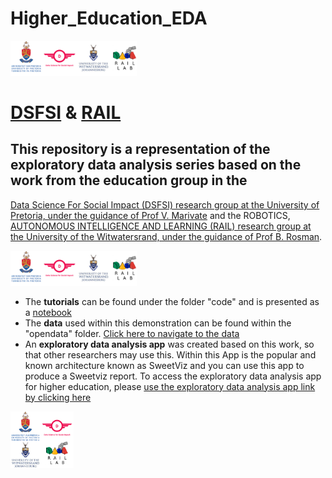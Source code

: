 # Higher_Education_EDA

 <img src="https://github.com/dsfsi/Higher_Education_EDA/blob/main/images/Image%202.png" width="40%" height="40%">
 
# [DSFSI](https://dsfsi.github.io/) & [RAIL](https://www.raillab.org/)

## This repository is a representation of the exploratory data analysis series based on the work from the education group in the 
 [Data Science For Social Impact (DSFSI) research group at the University of Pretoria, under the guidance of Prof V. Marivate](https://dsfsi.github.io/) and the ROBOTICS, [AUTONOMOUS INTELLIGENCE AND LEARNING (RAIL) research group at the University of the Witwatersrand, under the guidance of Prof B. Rosman](https://www.raillab.org/). 
 
 <img src="https://github.com/dsfsi/Higher_Education_EDA/blob/main/images/Image%202.png" width="40%" height="40%">

 - The **tutorials** can be found under the folder "code" and is presented as a [notebook](https://github.com/dsfsi/Higher_Education_EDA/tree/main/code)
 - The **data** used within this demonstration can be found within the "opendata" folder. [Click here to navigate to the data](https://github.com/dsfsi/Higher_Education_EDA/tree/main/opendata)
 - An **exploratory data analysis app** was created based on this work, so that other researchers may use this. Within this App is the popular and known architecture known as SweetViz and you can use this app to produce a Sweetviz report. To access the exploratory data analysis app for higher education, please [use the exploratory data analysis app link by clicking here](https://share.streamlit.io/herkulaascombrink/eda_for_education/main/eda_for_education.py)

<img src="https://github.com/dsfsi/Higher_Education_EDA/blob/main/images/Image%201.png" width="20%" height="20%">
